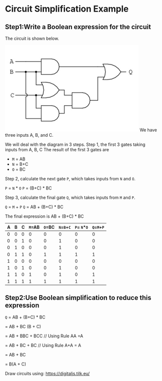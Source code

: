 
# Circuit Simplification Example

## Step1:Write a Boolean expression for the circuit

The circuit is shown below.

![Circuits Simplification](image/circuit-simplification-example/circuits-simplification.jpg)
We have three inputs A, B, and C.

We will deal with the diagram in 3 steps.  Step 1, the first 3 gates taking inputs from A, B, C
The result of the first 3 gates are

- `M` = AB
- `N` = B+C
- `O` = BC

Step 2, calculate the next gate `P`, which takes inputs from `N` and `O`.

`P` = `N` \* `O`
`P` = (B+C) \* BC

Step 3, calculate the final gate `Q`, which takes inputs from `M` and `P`.

`Q` = `M` + `P`
`Q` = AB + (B+C) * BC

The final expression is AB + (B+C) * BC

| A | B | C | `M`=AB | `O`=BC | `N`=`B`+`C` | `P`= `N`*`O` | `Q`=`M`+`P` |
|---|---|---|----|----|-----|------------|-----------------|
| 0 | 0 | 0 | 0  | 0  | 0   | 0          | 0               |
| 0 | 0 | 1 | 0  | 0  | 1   | 0          | 0               |
| 0 | 1 | 0 | 0  | 0  | 1   | 0          | 0               |
| 0 | 1 | 1 | 0  | 1  | 1   | 1          | 1               |
| 1 | 0 | 0 | 0  | 0  | 0   | 0          | 0               |
| 1 | 0 | 1 | 0  | 0  | 1   | 0          | 0               |
| 1 | 1 | 0 | 1  | 0  | 1   | 0          | 1               |
| 1 | 1 | 1 | 1  | 1  | 1   | 1          | 1               |

## Step2:Use Boolean simplification to reduce this expression

`Q` = AB + (B+C) * BC

= AB + BC (B + C)

= AB + BBC + BCC // Using Rule AA =A

= AB + BC + BC // Using Rule A+A = A

= AB + BC

= B(A + C)

Draw circuits using:
<https://digitaljs.tilk.eu/>
